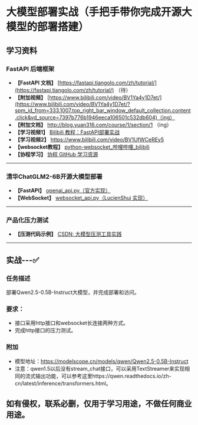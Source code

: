 # 大模型部署实战（手把手带你完成开源大模型的部署搭建）

## 学习资料

### FastAPI 后端框架
- **【FastAPI 文档】** [https://fastapi.tiangolo.com/zh/tutorial/](https://fastapi.tiangolo.com/zh/tutorial/)  （待）
- **【附加视频】** [https://www.bilibili.com/video/BV1Ya4y1D7et/](https://www.bilibili.com/video/BV1Ya4y1D7et/?spm_id_from=333.1007.top_right_bar_window_default_collection.content.click&vd_source=7397b776b1946eeca106501c532db604)（ing）
- **【附加文档】** http://blog.yuan316.com/course/1/section/1 （ing）
- **【学习视频1】** [Bilibili 教程：FastAPI部署实战](https://www.bilibili.com/video/BV18L41117Dn)  
- **【学习视频2】** https://www.bilibili.com/video/BV1UfWCeREy5
- **【websocket教程】** [python-websocket_哔哩哔哩_bilibili](https://www.bilibili.com/video/BV1z7411Z7C7/?vd_source=7397b776b1946eeca106501c532db604)
- **【协程学习】** [协程 GitHub 学习资源](https://github.com/SparksFly8/Learning_Python/tree/master/coroutine)

---

### 清华ChatGLM2-6B开源大模型部署
- **【FastAPI】** [openai_api.py（官方实现）](https://github.com/THUDM/ChatGLM2-6B/blob/main/openai_api.py)
- **【WebSocket】**  [websocket_api.py（LucienShui 实现）](https://github.com/LucienShui/ChatGLM-6B/blob/main/websocket_api.py)

---

### 产品化压力测试
- **【压测代码示例】** [CSDN: 大模型压测工具实践](https://blog.csdn.net/liuzhenghua66/article/details/139332747)

---

## 实战---✅

### 任务描述
部署Qwen2.5-0.5B-Instruct大模型，并完成部署和访问。

### 要求：
- 接口采用http接口和websocket长连接两种方式。
- 完成http接口的压力测试。

### 附加 
- 模型地址：https://modelscope.cn/models/qwen/Qwen2.5-0.5B-Instruct
- 注意：qwen1.5以后没有stream_chat接口，可以采用TextStreamer来实现相同的流式输出功能，可以参考这里https://qwen.readthedocs.io/zh-cn/latest/inference/transformers.html。

## 如有侵权，联系必删，仅用于学习用途，不做任何商业用途。
